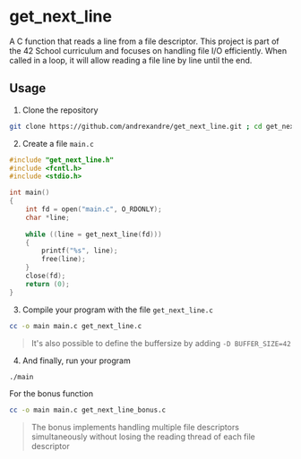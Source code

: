 # get_next_line

A C function that reads a line from a file descriptor. This project is part of the 42 School curriculum and focuses on handling file I/O efficiently. When called in a loop, it will allow reading a file line by line until the end.

## Usage

1. Clone the repository
```sh
git clone https://github.com/andrexandre/get_next_line.git ; cd get_next_line
```

2. Create a file `main.c`
```c
#include "get_next_line.h"
#include <fcntl.h>
#include <stdio.h>

int main()
{
    int fd = open("main.c", O_RDONLY);
    char *line;
    
    while ((line = get_next_line(fd)))
    {
        printf("%s", line);
        free(line);
    }
    close(fd);
    return (0);
}
```

3. Compile your program with the file `get_next_line.c`
```sh
cc -o main main.c get_next_line.c
```
> It's also possible to define the buffersize by adding `-D BUFFER_SIZE=42`

4. And finally, run your program
```sh
./main
```

For the bonus function
```sh
cc -o main main.c get_next_line_bonus.c
```
> The bonus implements handling multiple file descriptors simultaneously without losing the reading thread of each file descriptor
